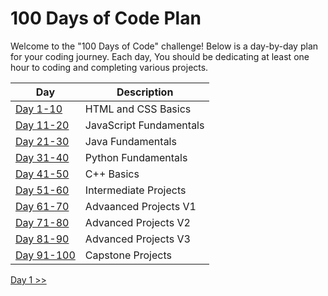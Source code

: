 # 100 Days of Code Plan

Welcome to the "100 Days of Code" challenge! Below is a day-by-day plan for your coding journey. Each day, You should be dedicating at least one hour to coding and completing various projects.

| Day | Description |
| --- | ----------- |
| [Day 1-10](Day_1-10/Day_1-10.md) | HTML and CSS Basics |
| [Day 11-20](Day_11-20/Day_11-20.md) | JavaScript Fundamentals |
| [Day 21-30](Day_21-30/Day_21-30.md) | Java Fundamentals |
| [Day 31-40](Day_31-40/Day_31-40.md) | Python Fundamentals |
| [Day 41-50](Day_41-50/Day_41-50.md) | C++ Basics |
| [Day 51-60](Day_51-60/Day_51-60.md) | Intermediate Projects |
| [Day 61-70](Day_61-70/Day_61-70.md) | Advaanced Projects V1 |
| [Day 71-80](Day_71-80/Day_71-80.md) | Advanced Projects V2|
| [Day 81-90](Day_81-90/Day_81-90.md) | Advanced Projects V3 |
| [Day 91-100](Day_91-100/Day_91-100.md) | Capstone Projects |

[Day 1 >>](./Day_1-10/Day_1-10.md)
